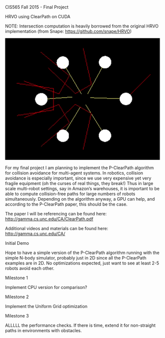 ﻿CIS565 Fall 2015 - Final Project

HRVO using ClearPath on CUDA

NOTE: Intersection computation is heavily borrowed from the original HRVO implementation (from Snape: https://github.com/snape/HRVO)

![](img/representative_img.PNG)

For my final project I am planning to implement the P-ClearPath algorithm for collision avoidance for multi-agent systems. In robotics, collision avoidance is especially important, since we use very expensive yet very fragile equipment (oh the curses of real things, they break!) Thus in large scale multi-robot settings, say in Amazon’s warehouses, it is important to be able to compute collision-free paths for large numbers of robots simultaneously. Depending on the algorithm anyway, a GPU can help, and according to the P-ClearPath paper, this should be the case.


The paper I will be referencing can be found here: http://gamma.cs.unc.edu/CA/ClearPath.pdf


Additional videos and materials can be found here: http://gamma.cs.unc.edu/CA/


Initial Demo


Hope to have a simple version of the P-ClearPath algorithm running with the simple N-body simulator, probably just in 2D since all the P-ClearPath examples are in 2D. No optimizations expected, just want to see at least 2-5 robots avoid each other.


Milestone 1

Implement CPU version for comparison? 

Milestone 2

Implement the Uniform Grid optimization

Milestone 3

ALLLLL the performance checks. If there is time, extend it for non-straight paths in environments with obstacles.
